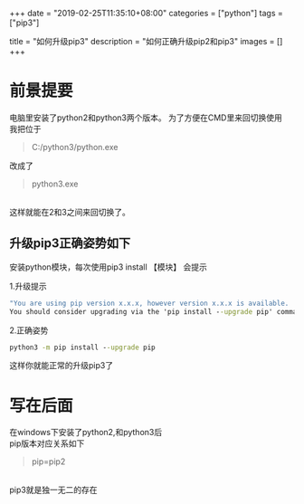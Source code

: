 +++
date = "2019-02-25T11:35:10+08:00"
categories = ["python"]
tags = ["pip3"]


title = "如何升级pip3"
description = "如何正确升级pip2和pip3"
images = []
+++

# 前景提要
电脑里安装了python2和python3两个版本。
为了方便在CMD里来回切换使用
<br/>我把位于

> C:/python3/python.exe

改成了

> python3.exe

<br/>这样就能在2和3之间来回切换了。
<br/>

## 升级pip3正确姿势如下

安装python模块，每次使用pip3 install 【模块】
会提示

1.升级提示
```cmd
"You are using pip version x.x.x, however version x.x.x is available.
You should consider upgrading via the 'pip install --upgrade pip' command"
```
2.正确姿势
```cmd
python3 -m pip install --upgrade pip
```
这样你就能正常的升级pip3了

# 写在后面
在windows下安装了python2,和python3后
<br/>pip版本对应关系如下

>pip=pip2

<br/>
pip3就是独一无二的存在